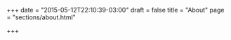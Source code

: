 +++
date = "2015-05-12T22:10:39-03:00"
draft = false
title = "About"
page = "sections/about.html"

+++

